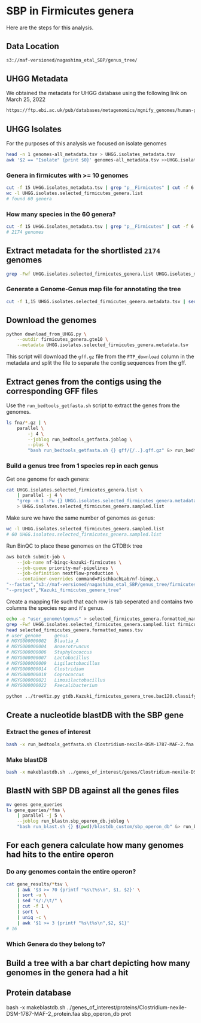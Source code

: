 # SBP in Firmicutes genera

Here are the steps for this analysis.

## Data Location

```bash
s3://maf-versioned/nagashima_etal_SBP/genus_tree/
```

## UHGG Metadata

We obtained the metadata for UHGG database using the following link on March 25, 2022

```bash
https://ftp.ebi.ac.uk/pub/databases/metagenomics/mgnify_genomes/human-gut/v2.0/genomes-all_metadata.tsv
```

## UHGG Isolates

For the purposes of this analysis we focused on isolate genomes

```bash
head -n 1 genomes-all_metadata.tsv > UHGG.isolates_metadata.tsv
awk '$2 == "Isolate" {print $0}' genomes-all_metadata.tsv >>UHGG.isolates_metadata.tsv
```

### Genera in firmicutes with >= 10 genomes

```bash
cut -f 15 UHGG.isolates_metadata.tsv | grep "p__Firmicutes" | cut -f 6 -d ';' | sort | uniq -c | awk '{printf "%s\t%s\n",$2,$1}' | sort -k2,2nr | awk '$2>=10' | cut -f 1 > UHGG.isolates.selected_firmicutes_genera.list
wc -l UHGG.isolates.selected_firmicutes_genera.list 
# found 60 genera
```

### How many species in the 60 genera?

```bash
cut -f 15 UHGG.isolates_metadata.tsv | grep "p__Firmicutes" | cut -f 6 -d ';' | sort | uniq -c | awk '{printf "%s\t%s\n",$2,$1}' | sort -k2,2nr | awk '$2>=10' | awk '{sum+=$2;} END{print sum;}'
# 2174 genomes
```

## Extract metadata for the shortlisted `2174` genomes

```bash
grep -Fwf UHGG.isolates.selected_firmicutes_genera.list UHGG.isolates_metadata.tsv > UHGG.isolates.selected_firmicutes_genera.metadata.tsv
```

### Generate a Genome-Genus map file for annotating the tree

```bash
cut -f 1,15 UHGG.isolates.selected_firmicutes_genera.metadata.tsv | sed "s/;/\t/g" | cut -f 1,7 | sed "s/g__//" > firmicutes_genome_genera_map.tsv
```

## Download the genomes

```bash
python download_from_UHGG.py \
    --outdir firmicutes_genera.gte10 \
    --metadata UHGG.isolates.selected_firmicutes_genera.metadata.tsv
```

This script will download the `gff.gz` file from the `FTP_download` column in the metadata and split the file to separate the contig sequences from the gff.

## Extract genes from the contigs using the corresponding GFF files

Use the `run_bedtools_getfasta.sh` script to extract the genes from the genomes.

```bash
ls fna/*.gz | \
    parallel \
        -j 4 \
        --joblog run_bedtools_getfasta.joblog \
        --plus \
        "bash run_bedtools_getfasta.sh {} gff/{/..}.gff.gz" &> run_bedtools_getfasta.log
```

### Build a genus tree from 1 species rep in each genus

Get one genome for each genera:

```bash
cat UHGG.isolates.selected_firmicutes_genera.list \
    | parallel -j 4 \
    "grep -m 1 -Fw {} UHGG.isolates.selected_firmicutes_genera.metadata.tsv | cut -f 14" \
    > UHGG.isolates.selected_firmicutes_genera.sampled.list
```

Make sure we have the same number of genomes as genus:

```bash
wc -l UHGG.isolates.selected_firmicutes_genera.sampled.list
# 60 UHGG.isolates.selected_firmicutes_genera.sampled.list
```

Run BinQC to place these genomes on the GTDBtk tree

```bash
aws batch submit-job \
    --job-name nf-binqc-kazuki-firmicutes \
    --job-queue priority-maf-pipelines \
    --job-definition nextflow-production \
    --container-overrides command=FischbachLab/nf-binqc,\
"--fastas","s3://maf-versioned/nagashima_etal_SBP/genus_tree/firmicutes_genera.gte10/genera_species_reps_fna",\
"--project","Kazuki_firmicutes_genera_tree"
```

Create a mapping file such that each row is tab seperated and contains two columns the species rep and it's genus.

```bash
echo -e "user_genome\tgenus" > selected_firmicutes_genera.formatted_names.tsv
grep -Fwf UHGG.isolates.selected_firmicutes_genera.sampled.list firmicutes_genome_genera_map.tsv >> selected_firmicutes_genera.formatted_names.tsv
head selected_firmicutes_genera.formatted_names.tsv
# user_genome     genus
# MGYG000000002   Blautia_A
# MGYG000000004   Anaerotruncus
# MGYG000000006   Staphylococcus
# MGYG000000007   Lactobacillus
# MGYG000000009   Ligilactobacillus
# MGYG000000014   Clostridium
# MGYG000000018   Coprococcus
# MGYG000000021   Limosilactobacillus
# MGYG000000022   Faecalibacterium
```

```bash
python ../treeViz.py gtdb.Kazuki_firmicutes_genera_tree.bac120.classify.tree gtdb.Kazuki_firmicutes_genera_tree.bac120.summary.tsv firmicutes_genera selected_firmicutes_genera.formatted_names.tsv
```

## Create a nucleotide blastDB with the SBP gene

### Extract the genes of interest

```bash
bash -x run_bedtools_getfasta.sh Clostridium-nexile-DSM-1787-MAF-2.fna.gz genes_of_interest.gff
```

### Make blastDB

```bash
bash -x makeblastdb.sh ../genes_of_interest/genes/Clostridium-nexile-DSM-1787-MAF-2.genes.fna sbp_operon_db
```

## BlastN with SBP DB against all the genes files

```bash
mv genes gene_queries
ls gene_queries/*fna \
    | parallel -j 5 \
    --joblog run_blastn.sbp_operon_db.joblog \
    "bash run_blast.sh {} $(pwd)/blastdb_custom/sbp_operon_db" &> run_blastn.sbp_operon_db.log
```

## For each genera calculate how many genomes had hits to the entire operon

### Do any genomes contain the entire operon?

```bash
cat gene_results/*tsv \
    | awk '$3 >= 70 {printf "%s\t%s\n", $1, $2}' \
    | sort -u \
    | sed "s/:/\t/" \
    | cut -f 1 \
    | sort \
    | uniq -c \
    | awk '$1 >= 3 {printf "%s\t%s\n",$2, $1}'
# 16
```

### Which Genera do they belong to?

## Build a tree with a bar chart depicting how many genomes in the genera had a hit

## Protein database

 bash -x makeblastdb.sh ../genes_of_interest/proteins/Clostridium-nexile-DSM-1787-MAF-2_protein.faa sbp_operon_db prot
